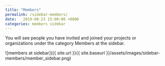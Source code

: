 ```yaml
---
title: "Members"
permalink: /sidebar-members/
date:   2019-08-23 15:00:00 +0800
categories: members sidebar
---
```

You will see people you have invited and joined your projects or organizations under the category Members at the sidebar.

![members at sidebar]({{ site.url }}{{ site.baseurl }}/assets/images/sidebar-members/member_sidebar.png)